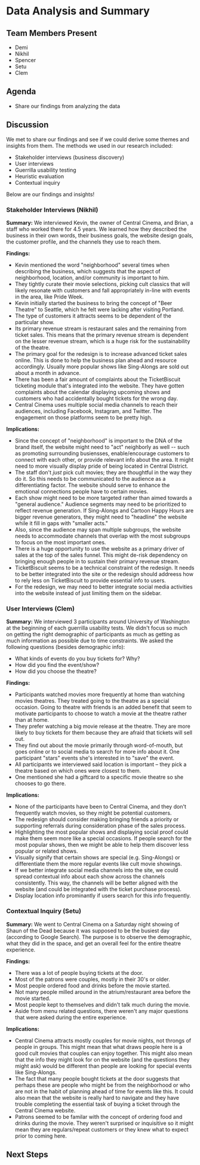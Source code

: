# Data Analysis and Summary

## Team Members Present

- Demi
- Nikhil
- Spencer
- Setu
- Clem

## Agenda

- Share our findings from analyzing the data

## Discussion

We met to share our findings and see if we could derive some themes and insights from them. The methods we used in our research included:

- Stakeholder interviews (business discovery)
- User interviews
- Guerrilla usability testing
- Heuristic evaluation
- Contextual inquiry

Below are our findings and insights!

### Stakeholder Interviews (Nikhil)

**Summary:** We interviewed Kevin, the owner of Central Cinema, and Brian, a staff who worked there for 4.5 years. We learned how they described the business in their own words, their business goals, the website design goals, the customer profile, and the channels they use to reach them.

**Findings:**
- Kevin mentioned the word "neighborhood" several times when describing the business, which suggests that the aspect of neighborhood, location, and/or community is important to him.
- They tightly curate their movie selections, picking cult classics that will likely resonate with customers and fall appropriately in-line with events in the area, like Pride Week.
- Kevin initially started the business to bring the concept of "Beer Theatre" to Seattle, which he felt were lacking after visiting Portland.
- The type of customers it attracts seems to be dependent of the particular show.
- Its primary revenue stream is restaurant sales and the remaining from ticket sales. This means that the primary revenue stream is dependent on the lesser revenue stream, which is a huge risk for the sustainability of the theatre.
- The primary goal for the redesign is to increase advanced ticket sales online. This is done to help the business plan ahead and resource accordingly. Usually more popular shows like Sing-Alongs are sold out about a month in advance.
- There has been a fair amount of complaints about the TicketBiscuit ticketing module that's integrated into the website. They have gotten complaints about the calendar displaying upcoming shows and customers who had accidentally bought tickets for the wrong day.
- Central Cinema uses multiple social media channels to reach their audiences, including Facebook, Instagram, and Twitter. The engagement on those platforms seem to be pretty high.

**Implications:**
- Since the concept of "neighborhood" is important to the DNA of the brand itself, the website might need to "act" neighborly as well -- such as promoting surrounding busiensses, enable/encourage customers to connect with each other, or provide relevant info about the area. It might need to more visually display pride of being located in Central District.
- The staff don't *just* pick cult movies; they are thoughtful in the way they do it. So this needs to be communicated to the audience as a differentiating factor. The website should serve to enhance the emotional connections people have to certain movies.
- Each show might need to be more targeted rather than aimed towards a "general audience." Audience segments may need to be prioritized to reflect revenue generation. If Sing-Alongs and Cartoon Happy Hours are bigger revenue generators, they might need to "headline" the website while it fill in gaps with "smaller acts." 
- Also, since the audience may span multiple subgroups, the website needs to accommodate channels that overlap with the most subgroups to focus on the most important ones.
- There is a huge opportunity to use the website as a primary driver of sales at the top of the sales funnel. This might de-risk dependency on bringing enough people in to sustain their primary revenue stream.
- TicketBiscuit seems to be a technical constraint of the redesign. It needs to be better integrated into the site or the redesign should addreess how to rely less on TicketBiscuit to provide essential info to users.
- For the redesign, we may need to better integrate social media activities into the website instead of just limiting them on the sidebar.

### User Interviews (Clem)

**Summary:** We interviewed 3 participants around University of Washington at the beginning of each guerrilla usability tests. We didn't focus so much on getting the right demographic of participants as much as getting as much information as possible due to time constraints. We asked the following questions (besides demographic info):

- What kinds of events do you buy tickets for? Why?
- How did you find the event/show?
- How did you choose the theatre?

**Findings:**
- Participants watched movies more frequently at home than watching movies theatres. They treated going to the theatre as a special occasion. Going to theatre with friends is an added benefit that seem to motivate participants to choose to watch a movie at the theatre rather than at home.
- They prefer watching a big movie release at the theatre. They are more likely to buy tickets for them because they are afraid that tickets will sell out.
- They find out about the movie primarily through word-of-mouth, but goes online or to social media to search for more info about it. One participant "stars" events she's interested in to "save" the event.
- All participants we interviewed said location is important – they pick a theatre based on which ones were closest to them.
- One mentioned she had a giftcard to a specific movie theatre so she chooses to go there.

**Implications:**
- None of the participants have been to Central Cinema, and they don't frequently watch movies, so they might be potential customers.
- The redesign should consider making bringing friends a priority or supporting referrals during consideration phase of the sales process.
- Highlighting the most popular shows and displaying social proof could make them seem more like a special occasions. If people search for the most popular shows, then we might be able to help them discover less popular or related shows. 
- Visually signify that certain shows are special (e.g. Sing-Alongs) or differentiate them the more regular events like cult movie showings.
- If we better integrate social media channels into the site, we could spread contextual info about each show across the channels consistently. This way, the channels will be better aligned with the website (and could be integrated with the ticket purchase process).
- Display location info prominantly if users search for this info frequently.

### Contextual Inquiry (Setu)

**Summary:** We went to Central Cinema on a Saturday night showing of Shaun of the Dead because it was supposed to be the busiest day (according to Google Search). The purpose is to observe the demographic, what they did in the space, and get an overall feel for the entire theatre experience.

**Findings:**
- There was a lot of people buying tickets at the door.
- Most of the patrons were couples, mostly in their 30's or older.
- Most people ordered food and drinks before the movie started.
- Not many people milled around in the atrium/restaurant area before the movie started.
- Most people kept to themselves and didn't talk much during the movie.
- Aside from menu related questions, there weren't any major questions that were asked during the entire experience.

**Implications:**
- Central Cinema attracts mostly couples for movie nights, not throngs of people in groups. This might mean that what draws people here is a good cult movies that couples can enjoy together. This might also mean that the info they might look for on the website (and the questions they might ask) would be different than people are looking for special events like Sing-Alongs.
- The fact that many people bought tickets at the door suggests that perhaps these are people who might be from the neighborhood or who are not in the habit of planning ahead of time for events like this. It could also mean that the website is really hard to navigate and they have trouble completing the essential task of buying a ticket through the Central Cinema website.
- Patrons seemed to be familar with the concept of ordering food and drinks during the movie. They weren't surprised or inquisitive so it might mean they are regulars/repeat customers or they knew what to expect prior to coming here.

## Next Steps
